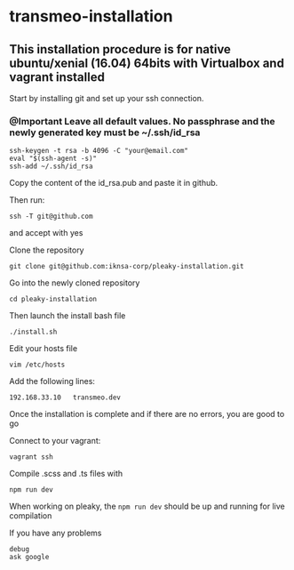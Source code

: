 # transmeo-installation

## This installation procedure is for native ubuntu/xenial (16.04) 64bits with Virtualbox and vagrant installed

Start by installing git and set up your ssh connection.

### @Important Leave all default values. No passphrase and the newly generated key must be ~/.ssh/id_rsa

```
ssh-keygen -t rsa -b 4096 -C "your@email.com"
eval "$(ssh-agent -s)"
ssh-add ~/.ssh/id_rsa
```
Copy the content of the id_rsa.pub and paste it in github.

Then run:
```
ssh -T git@github.com
```
and accept with yes

Clone the repository

```
git clone git@github.com:iknsa-corp/pleaky-installation.git
```
Go into the newly cloned repository 

```
cd pleaky-installation
```

Then launch the install bash file 

```
./install.sh
```

Edit your hosts file
```
vim /etc/hosts
```
Add the following lines:
```
192.168.33.10   transmeo.dev
```

Once the installation is complete and if there are no errors, you are good to go

Connect to your vagrant:
```
vagrant ssh
```

Compile .scss and .ts files with

```
npm run dev
```

When working on pleaky, the `npm run dev` should be up and running for live compilation

If you have any problems
```
debug
ask google
```
